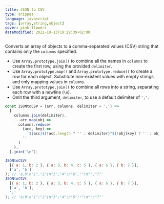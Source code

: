 ```yaml
---
title: JSON to CSV
type: snippet
language: javascript
tags: [array,string,object]
cover: pink-flowers
dateModified: 2021-10-13T19:29:39+02:00
---
```


Converts an array of objects to a comma-separated values (CSV) string that contains only the `columns` specified.

- Use `Array.prototype.join()` to combine all the names in `columns` to create the first row, using the provided `delimiter`.
- Use `Array.prototype.map()` and `Array.prototype.reduce()` to create a row for each object. Substitute non-existent values with empty strings and only mapping values in `columns`.
- Use `Array.prototype.join()` to combine all rows into a string, separating each row with a newline (`\n`).
- Omit the third argument, `delimiter`, to use a default delimiter of `','`.

```js
const JSONtoCSV = (arr, columns, delimiter = ',') =>
  [
    columns.join(delimiter),
    ...arr.map(obj =>
      columns.reduce(
        (acc, key) =>
          `${acc}${!acc.length ? '' : delimiter}"${!obj[key] ? '' : obj[key]}"`,
        ''
      )
    ),
  ].join('\n');
```

```js
JSONtoCSV(
  [{ a: 1, b: 2 }, { a: 3, b: 4, c: 5 }, { a: 6 }, { b: 7 }],
  ['a', 'b']
); // 'a,b\n"1","2"\n"3","4"\n"6",""\n"","7"'
JSONtoCSV(
  [{ a: 1, b: 2 }, { a: 3, b: 4, c: 5 }, { a: 6 }, { b: 7 }],
  ['a', 'b'],
  ';'
); // 'a;b\n"1";"2"\n"3";"4"\n"6";""\n"";"7"'
```
